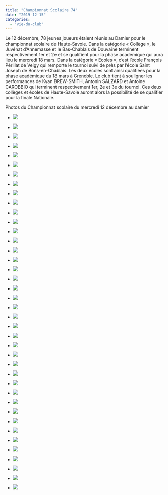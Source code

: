 ```yaml
---
title: "Championnat Scolaire 74"
date: "2019-12-15"
categories: 
  - "vie-du-club"
---
```


Le 12 décembre, 78 jeunes joueurs étaient réunis au Damier pour le championnat scolaire de Haute-Savoie. Dans la catégorie « Collège », le Juvénat d’Annemasse et le Bas-Chablais de Douvaine terminent respectivement 1er et 2e et se qualifient pour la phase académique qui aura lieu le mercredi 18 mars. Dans la catégorie « Ecoles », c’est l’école François Périllat de Veigy qui remporte le tournoi suivi de près par l’école Saint Joseph de Bons-en-Chablais. Les deux écoles sont ainsi qualifiées pour la phase académique du 18 mars à Grenoble. Le club tient à souligner les performances de Kyan BREW-SMITH, Antonin SALZARD et Antoine CAROBBIO qui terminent respectivement 1er, 2e et 3e du tournoi. Ces deux collèges et écoles de Haute-Savoie auront alors la possibilité de se qualifier pour la finale Nationale.

Photos du Championnat scolaire du mercredi 12 décembre au damier

- ![](https://echecs-veigy.fr/wp-content/uploads/2019/12/IMG_20191211_140925-1024x768.jpg)
    
- ![](https://echecs-veigy.fr/wp-content/uploads/2019/12/IMG_20191211_140934-1024x768.jpg)
    
- ![](https://echecs-veigy.fr/wp-content/uploads/2019/12/IMG_20191211_141001-768x1024.jpg)
    
- ![](https://echecs-veigy.fr/wp-content/uploads/2019/12/IMG_20191211_141029-1024x768.jpg)
    
- ![](https://echecs-veigy.fr/wp-content/uploads/2019/12/IMG_20191211_144301-768x1024.jpg)
    
- ![](https://echecs-veigy.fr/wp-content/uploads/2019/12/IMG_20191211_144314-1024x768.jpg)
    
- ![](https://echecs-veigy.fr/wp-content/uploads/2019/12/IMG_20191211_144322-1024x768.jpg)
    
- ![](https://echecs-veigy.fr/wp-content/uploads/2019/12/IMG_20191211_144339-1024x768.jpg)
    
- ![](https://echecs-veigy.fr/wp-content/uploads/2019/12/IMG_20191211_144345-1024x768.jpg)
    
- ![](https://echecs-veigy.fr/wp-content/uploads/2019/12/IMG_20191211_144407-768x1024.jpg)
    
- ![](https://echecs-veigy.fr/wp-content/uploads/2019/12/IMG_20191211_144425-1024x768.jpg)
    
- ![](https://echecs-veigy.fr/wp-content/uploads/2019/12/IMG_20191211_144456-768x1024.jpg)
    
- ![](https://echecs-veigy.fr/wp-content/uploads/2019/12/IMG_20191211_144508-1024x768.jpg)
    
- ![](https://echecs-veigy.fr/wp-content/uploads/2019/12/IMG_20191211_144522-1024x768.jpg)
    
- ![](https://echecs-veigy.fr/wp-content/uploads/2019/12/IMG_20191211_144524-1024x768.jpg)
    
- ![](https://echecs-veigy.fr/wp-content/uploads/2019/12/IMG_20191211_144537-1024x768.jpg)
    
- ![](https://echecs-veigy.fr/wp-content/uploads/2019/12/IMG_20191211_144541-1024x768.jpg)
    
- ![](https://echecs-veigy.fr/wp-content/uploads/2019/12/IMG_20191211_144642-1024x768.jpg)
    
- ![](https://echecs-veigy.fr/wp-content/uploads/2019/12/IMG_20191211_144747-768x1024.jpg)
    
- ![](https://echecs-veigy.fr/wp-content/uploads/2019/12/IMG_20191211_145136-1024x768.jpg)
    
- ![](https://echecs-veigy.fr/wp-content/uploads/2019/12/IMG_20191211_150010-1024x768.jpg)
    
- ![](https://echecs-veigy.fr/wp-content/uploads/2019/12/IMG_20191211_150015-1024x768.jpg)
    
- ![](https://echecs-veigy.fr/wp-content/uploads/2019/12/IMG_20191211_161315-768x1024.jpg)
    
- ![](https://echecs-veigy.fr/wp-content/uploads/2019/12/IMG_20191211_161317-768x1024.jpg)
    
- ![](https://echecs-veigy.fr/wp-content/uploads/2019/12/IMG_20191211_165804-1024x768.jpg)
    
- ![](https://echecs-veigy.fr/wp-content/uploads/2019/12/IMG_20191211_165835-1024x768.jpg)
    
- ![](https://echecs-veigy.fr/wp-content/uploads/2019/12/IMG_20191211_170726-1024x768.jpg)
    
- ![](https://echecs-veigy.fr/wp-content/uploads/2019/12/IMG_20191211_170859-1024x768.jpg)
    
- ![](https://echecs-veigy.fr/wp-content/uploads/2019/12/IMG_20191211_171725-1024x768.jpg)
    
- ![](https://echecs-veigy.fr/wp-content/uploads/2019/12/IMG_20191211_171759-1024x768.jpg)
    
- ![](https://echecs-veigy.fr/wp-content/uploads/2019/12/IMG_20191211_171843-768x1024.jpg)
    
- ![](https://echecs-veigy.fr/wp-content/uploads/2019/12/IMG_20191211_171855-768x1024.jpg)
    
- ![](https://echecs-veigy.fr/wp-content/uploads/2019/12/IMG_20191211_171909-768x1024.jpg)
    
- ![](https://echecs-veigy.fr/wp-content/uploads/2019/12/IMG_20191211_171911-768x1024.jpg)
    
- ![](https://echecs-veigy.fr/wp-content/uploads/2019/12/IMG_20191211_172007-1024x768.jpg)
    
- ![](https://echecs-veigy.fr/wp-content/uploads/2019/12/IMG_20191211_172012-1024x768.jpg)
    
- ![](https://echecs-veigy.fr/wp-content/uploads/2019/12/IMG_20191211_172017-1024x768.jpg)
    
- ![](https://echecs-veigy.fr/wp-content/uploads/2019/12/IMG_20191211_172408-1024x768.jpg)
    
- ![](https://echecs-veigy.fr/wp-content/uploads/2019/12/IMG_20191211_172415-1024x768.jpg)
    
- ![](https://echecs-veigy.fr/wp-content/uploads/2019/12/IMG_20191211_172612-1024x768.jpg)
